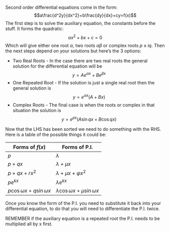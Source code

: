 Second order differential equations come in the form:
$$a\frac{d^2y}{dx^2}+b\frac{dy}{dx}+cy=f(x)$$
The first step is to solve the auxiliary equation, the constants before the stuff. It forms the quadratic:
$$ax^2+bx+c=0$$
Which will give either one root $\alpha$, two roots $\alpha \beta$ or complex roots $p \pm iq$.
Then the next steps depend on your solutions but here’s the 3 options:
- Two Real Roots - In the case there are two real roots the general solution for the differential equation will be $$y=Ae^{\alpha x}+Be^{\beta x}$$
- One Repeated Root - If the solution is just a single real root then the general solution is $$y=e^{\alpha x}(A+Bx)$$
- Complex Roots - The final case is when the roots or complex in that situation the solution is $$y=e^{px}(A\sin{qx}+B\cos{qx})$$
  
Now that the LHS has been sorted we need to do something with the RHS. Here is a table of the possible things it could be:

| Forms of $f(x)$                      | Forms of P.I.                                 |
| ------------------------------------ | --------------------------------------------- |
| $p$                                  | $\lambda$                                     |
| $p+qx$                               | $\lambda + \mu x$                             |
| $p+qx+rx^2$                          | $\lambda + \mu x + \varphi x^2$               |
| $pe^{kx}$                            | $\lambda e^{kx}$                              |
| $p\cos{\omega x} + q \sin{\omega x}$ | $\lambda \cos{\omega x} + \mu \sin{\omega x}$ |
Once you know the form of the P.I. you need to substitute it back into your differential equation, to do that you will need to differentiate the P.I. twice.

REMEMBER if the auxiliary equation is a repeated root the P.I. needs to be multiplied all by x first.